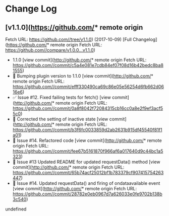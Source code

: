 # Change Log

## [v1.1.0](https://github.com/* remote origin
  Fetch URL: https://github.com//tree/v1.1.0) (2017-10-09)
[Full Changelog](https://github.com/* remote origin
  Fetch URL: https://github.com//compare/v1.0.0...v1.1.0)

- 1.1.0 [view commit](http://github.com/* remote origin
  Fetch URL: https://github.com//commit/c5a4e081e7cdb84ef07f08d16b42bedc8ba81555)
- :bookmark: Bumping plugin version to 1.1.0 [view commit](http://github.com/* remote origin
  Fetch URL: https://github.com//commit/efff330490ca69c86e05e56254d6fb662d0616e6)
- :white_check_mark: Issue #12. Fixed failing tests for fetch() [view commit](http://github.com/* remote origin
  Fetch URL: https://github.com//commit/0a8f8042f72084315cb16cc0a8e2f9ef3acf55c0)
- :bug: Corrected the setting of inactive state [view commit](http://github.com/* remote origin
  Fetch URL: https://github.com//commit/b3f6fc0033859d2ab2631b915df45540f81f1a01)
- :art: Issue #14. Refactored code [view commit](http://github.com/* remote origin
  Fetch URL: https://github.com//commit/fee67b5161870f966af6a017640d9c44bc1a5323)
- :memo: Issue #13 Updated README for updated requestData() method [view commit](http://github.com/* remote origin
  Fetch URL: https://github.com//commit/65b74acf25012bf1b783379cf907415754263447)
- :bug: Issue #14. Updated requestData() and firing of ondataavailable event [view commit](http://github.com/* remote origin
  Fetch URL: https://github.com//commit/28782e0eb0967d7a626033e0fe9702b138b3c540)

undefined